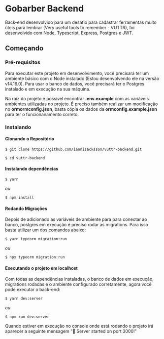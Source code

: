 # Gobarber Backend

Back-end desenvolvido para um desafio para cadastrar ferramentas muito úteis para lembrar (Very useful tools to remember - VUTTR), foi desenvolvido com Node, Typescript, Express, Postgres e JWT.

## Começando

### Pré-requisitos

Para executar este projeto em desenvolvimento, você precisará ter um ambiente básico com o Node instalado (Estou desenvolvendo ele na versão v14.16.0). Para usar o banco de dados, você precisará ter o Postgres instalado e em execução na sua máquina.

Na raiz do projeto é possível encontrar **.env.example** com as variáveis ambientes utilizadas no projeto. É preciso também realizar um modificação no **ormormconfig.json**, basta cópia os dados da **ormconfig.example.json** para ter o funcionanamento correto.

### Instalando

#### Clonando o Repositório

```
$ git clone https://github.com/iannisacksson/vuttr-backend.git

$ cd vuttr-backend
```

#### Instalando dependências

```
$ yarn
```

_ou_

```
$ npm install
```

#### Rodando Migrações

Depois de adicionado as variáveis de ambiente para para conectar ao banco, postgres em execução é preciso rodar as migrations. Para isso basta utilizar um dos comandos abaixo:

```
$ yarn typeorm migration:run
```

_ou_

```
$ npx typeorm migration:run
```

#### Executando o projeto em localhost

Com todas as dependências instaladas, o banco de dados em execução, migrations rodadas e o ambiente configurado corretamente, agora você pode executar o back-end:

```
$ yarn dev:server
```

_ou_

```
$ npm run dev:server
```

Quando estiver em execução no console onde está rodando o projeto irá aparecer a seguinte mensagem "🚀️ Server started on port 3000!"
